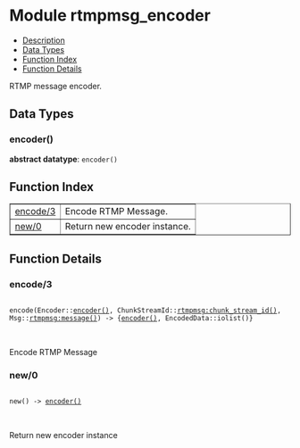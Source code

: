 

# Module rtmpmsg_encoder #
* [Description](#description)
* [Data Types](#types)
* [Function Index](#index)
* [Function Details](#functions)

RTMP message encoder.

<a name="types"></a>

## Data Types ##




### <a name="type-encoder">encoder()</a> ###


__abstract datatype__: `encoder()`

<a name="index"></a>

## Function Index ##


<table width="100%" border="1" cellspacing="0" cellpadding="2" summary="function index"><tr><td valign="top"><a href="#encode-3">encode/3</a></td><td>Encode RTMP Message.</td></tr><tr><td valign="top"><a href="#new-0">new/0</a></td><td>Return new encoder instance.</td></tr></table>


<a name="functions"></a>

## Function Details ##

<a name="encode-3"></a>

### encode/3 ###

<pre><code>
encode(Encoder::<a href="#type-encoder">encoder()</a>, ChunkStreamId::<a href="rtmpmsg.md#type-chunk_stream_id">rtmpmsg:chunk_stream_id()</a>, Msg::<a href="rtmpmsg.md#type-message">rtmpmsg:message()</a>) -&gt; {<a href="#type-encoder">encoder()</a>, EncodedData::iolist()}
</code></pre>
<br />

Encode RTMP Message

<a name="new-0"></a>

### new/0 ###

<pre><code>
new() -&gt; <a href="#type-encoder">encoder()</a>
</code></pre>
<br />

Return new encoder instance

